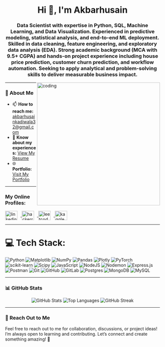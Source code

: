 <h1 align="center">Hi 👋, I'm Akbarhusain</h1>
<h3 align="center">Data Scientist with expertise in Python, SQL, Machine Learning, and Data Visualization. Experienced in predictive modeling,
statistical analysis, and end-to-end ML deployment. Skilled in data cleaning, feature engineering, and exploratory data
analysis (EDA). Strong academic background (MCA with 9.5+ CGPA) and hands-on project experience including house price
prediction, customer churn prediction, and workflow automation. Seeking to apply analytical and problem-solving skills to
deliver measurable business impact.</h3>
<image align="right" width="400" alt="coding" src="https://t3.ftcdn.net/jpg/06/01/17/18/360_F_601171862_l7yZ0wujj8o2SowiKTUsfLEEx8KunYNd.jpg">

---

### 🌟 About Me
- 📫 **How to reach me:** [akbarhusainkadiwala32@gmail.com](mailto:akbarhusainkadiwala32@gmail.com)
- 📄 **Know about my experiences:** [View My Resume](https://drive.google.com/file/d/1aEcZv1qWxiQX7lw7cuc9JpKjy1Pl8Sv2/view?usp=sharing)
- 🌐 **Portfolio:** [Visit My Portfolio](https://akbarhusain12.github.io/)

---

<h3 align="left">My Online Profiles:</h3>
<p align="left">
<a href="https://linkedin.com/in/akbar-kadiwala" target="_blank">
  <img align="center" src="https://raw.githubusercontent.com/rahuldkjain/github-profile-readme-generator/master/src/images/icons/Social/linked-in-alt.svg" alt="linkedin" height="30" width="40" style="margin-right: 10px;" />
</a>

<a href="https://www.hackerrank.com/profile/akbar_husain_12" target="_blank">
  <img align="center" src="https://raw.githubusercontent.com/rahuldkjain/github-profile-readme-generator/master/src/images/icons/Social/hackerrank.svg" alt="hackerrank" height="30" width="40" style="margin-right: 10px;" />
</a>

<a href="https://leetcode.com/u/Akbarhusain12/" target="_blank">
  <img align="center" src="https://raw.githubusercontent.com/rahuldkjain/github-profile-readme-generator/master/src/images/icons/Social/leet-code.svg" alt="leetcode" height="30" width="40" style="margin-right: 10px;" />
</a>

<a href="https://www.kaggle.com/akbarhusain12" target="_blank">
  <img align="center" src="https://raw.githubusercontent.com/rahuldkjain/github-profile-readme-generator/master/src/images/icons/Social/kaggle.svg" alt="kaggle" height="30" width="40" />
</a>



</p>

---

# 💻 Tech Stack:
![Python](https://img.shields.io/badge/python-3670A0?style=for-the-badge&logo=python&logoColor=ffdd54) ![Matplotlib](https://img.shields.io/badge/Matplotlib-%23ffffff.svg?style=for-the-badge&logo=Matplotlib&logoColor=black) ![NumPy](https://img.shields.io/badge/numpy-%23013243.svg?style=for-the-badge&logo=numpy&logoColor=white) ![Pandas](https://img.shields.io/badge/pandas-%23150458.svg?style=for-the-badge&logo=pandas&logoColor=white) ![Plotly](https://img.shields.io/badge/Plotly-%233F4F75.svg?style=for-the-badge&logo=plotly&logoColor=white) ![PyTorch](https://img.shields.io/badge/PyTorch-%23EE4C2C.svg?style=for-the-badge&logo=PyTorch&logoColor=white) ![scikit-learn](https://img.shields.io/badge/scikit--learn-%23F7931E.svg?style=for-the-badge&logo=scikit-learn&logoColor=white) ![Scipy](https://img.shields.io/badge/SciPy-%230C55A5.svg?style=for-the-badge&logo=scipy&logoColor=%white) ![JavaScript](https://img.shields.io/badge/javascript-%23323330.svg?style=for-the-badge&logo=javascript&logoColor=%23F7DF1E) ![NodeJS](https://img.shields.io/badge/node.js-6DA55F?style=for-the-badge&logo=node.js&logoColor=white) ![Nodemon](https://img.shields.io/badge/NODEMON-%23323330.svg?style=for-the-badge&logo=nodemon&logoColor=%BBDEAD) ![Express.js](https://img.shields.io/badge/express.js-%23404d59.svg?style=for-the-badge&logo=express&logoColor=%2361DAFB) ![Postman](https://img.shields.io/badge/Postman-FF6C37?style=for-the-badge&logo=postman&logoColor=white) ![Git](https://img.shields.io/badge/git-%23F05033.svg?style=for-the-badge&logo=git&logoColor=white) ![GitHub](https://img.shields.io/badge/github-%23121011.svg?style=for-the-badge&logo=github&logoColor=white) ![GitLab](https://img.shields.io/badge/gitlab-%23181717.svg?style=for-the-badge&logo=gitlab&logoColor=white) ![Postgres](https://img.shields.io/badge/postgres-%23316192.svg?style=for-the-badge&logo=postgresql&logoColor=white) ![MongoDB](https://img.shields.io/badge/MongoDB-%234ea94b.svg?style=for-the-badge&logo=mongodb&logoColor=white) ![MySQL](https://img.shields.io/badge/mysql-4479A1.svg?style=for-the-badge&logo=mysql&logoColor=white) 

---
### 📊 GitHub Stats
<p align="center">
  <img src="https://github-readme-stats.vercel.app/api?username=akbarhusain12&show_icons=true&locale=en" alt="GitHub Stats" />
  <img src="https://github-readme-stats.vercel.app/api/top-langs?username=akbarhusain12&show_icons=true&locale=en&layout=compact" alt="Top Languages" />
  <img src="https://github-readme-streak-stats.herokuapp.com/?user=akbarhusain12&show_icons=true&locale=en" alt="GitHub Streak" />
</p>

---

### 🚀 Reach Out to Me
Feel free to reach out to me for collaboration, discussions, or project ideas! I’m always open to learning and contributing. Let’s connect and create something amazing! 🌟

